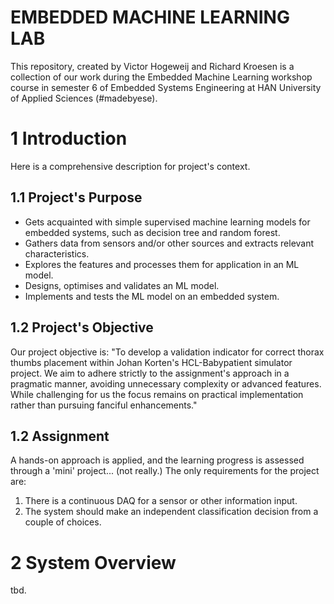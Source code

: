 # EMBEDDED MACHINE LEARNING LAB
This repository, created by Victor Hogeweij and Richard Kroesen is a collection of our work during the Embedded Machine Learning workshop course in semester 6 of Embedded Systems Engineering at HAN University of Applied Sciences (#madebyese).

# 1 Introduction
Here is a comprehensive description for project's context.  

## 1.1 Project's Purpose
- Gets acquainted with simple supervised machine learning models for embedded systems, such as decision tree and
random forest.
- Gathers data from sensors and/or other sources and extracts relevant characteristics.
- Explores the features and processes them for application in an ML model.
- Designs, optimises and validates an ML model.
- Implements and tests the ML model on an embedded system.

## 1.2 Project's Objective
Our project objective is: "To develop a validation indicator for correct thorax thumbs placement within Johan Korten's HCL-Babypatient simulator project. We aim to adhere strictly to the assignment's approach in a pragmatic manner, avoiding unnecessary complexity or advanced features. While challenging for us the focus remains on practical implementation rather than pursuing fanciful enhancements." 

## 1.2 Assignment 
A hands-on approach is applied, and the learning progress is assessed through a 'mini' project... (not really.)
The only requirements for the project are:
1. There is a continuous DAQ for a sensor or other information input.
2. The system should make an independent classification decision from a couple of choices. 

# 2 System Overview
tbd.
